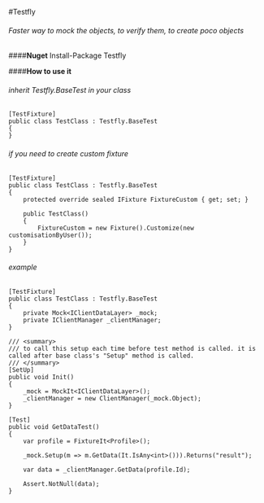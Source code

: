 #Testfly
###### Faster way to mock the objects, to verify them, to create poco objects

####**Nuget**
      Install-Package Testfly
      
####**How to use it**
###### inherit Testfly.BaseTest in your class
    [TestFixture]
    public class TestClass : Testfly.BaseTest
    {
    }
###### if you need to create custom fixture
    [TestFixture]
    public class TestClass : Testfly.BaseTest
    {
        protected override sealed IFixture FixtureCustom { get; set; }

        public TestClass()
        {
            FixtureCustom = new Fixture().Customize(new customisationByUser());
        }
    }    
###### example
    [TestFixture]
    public class TestClass : Testfly.BaseTest
    {
        private Mock<IClientDataLayer> _mock;
        private IClientManager _clientManager;
    }
    
    /// <summary>
    /// to call this setup each time before test method is called. it is called after base class's "Setup" method is called.
    /// </summary>
    [SetUp]
    public void Init()
    {
        _mock = MockIt<IClientDataLayer>();
        _clientManager = new ClientManager(_mock.Object);
    }

    [Test]
    public void GetDataTest()
    {
        var profile = FixtureIt<Profile>();

        _mock.Setup(m => m.GetData(It.IsAny<int>())).Returns("result");

        var data = _clientManager.GetData(profile.Id);

        Assert.NotNull(data);
    }

